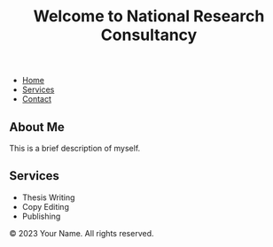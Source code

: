 <html>
<head>
   
    
</head>
<body>
    <header>
        <h1>Welcome to National Research Consultancy</h1>
    </header>
    <nav>
        <ul>
            <li><a href="#">Home</a></li>
           <li><a href="#">Services</a></li>
            <li><a href="#">Contact</a></li>
        </ul>
    </nav>
    <main>
        <section>
            <h2>About Me</h2>
            <p>This is a brief description of myself.</p>
        </section>
        <section>
            <h2>Services</h2>
            <ul>
                <li>Thesis Writing</li>
                <li>Copy Editing</li>
                <li>Publishing</li>
            </ul>
        </section>
    </main>
    <footer>
        <p>&copy; 2023 Your Name. All rights reserved.</p>
    </footer>
</body>
</html>

